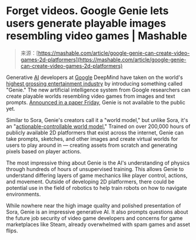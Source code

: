 <!--yml
category: 未分类
date: 2024-05-29 13:29:14
-->

# Forget videos. Google Genie lets users generate playable images resembling video games | Mashable

> 来源：[https://mashable.com/article/google-genie-can-create-video-games-2d-platformers](https://mashable.com/article/google-genie-can-create-video-games-2d-platformers)

Generative [AI](https://mashable.com/category/artificial-intelligence) developers at [Google](https://mashable.com/category/google) DeepMind have taken on the world's [highest grossing entertainment industry](https://www.forbes.com/sites/forbesagencycouncil/2023/11/17/the-gaming-industry-a-behemoth-with-unprecedented-global-reach/?sh=2dc89ba0512f "(opens in a new window)") by introducing something called "Genie." The new artificial intelligence system from Google researchers can create playable worlds resembling video games from images and text prompts. [Announced in a paper Friday](https://arxiv.org/abs/2402.15391 "(opens in a new window)"), Genie is not available to the public yet.

Similar to Sora, Genie's creators call it a "world model," but unlike Sora, it's an "[actionable-controllable world model.](https://x.com/_rockt/status/1762027517693546816?s=20 "(opens in a new window)")" Trained on over 200,000 hours of publicly available 2D platformers that exist across the internet, Genie can take prompts, sketches, and other images and create virtual worlds for users to play around in — creating assets from scratch and generating pixels based on player actions.

The most impressive thing about Genie is the AI's understanding of physics through hundreds of hours of unsupervised training. This allows Genie to understand differing layers of game mechanics like player control, actions, and movement. Outside of developing 2D platformers, there could be potential use in the field of robotics to help train robots on how to navigate environments.

While nowhere near the high image quality and polished presentation of Sora, Genie is an impressive generative AI. It also prompts questions about the future job security of video game developers and concerns for game marketplaces like Steam, already overwhelmed with spam games and asset flips.